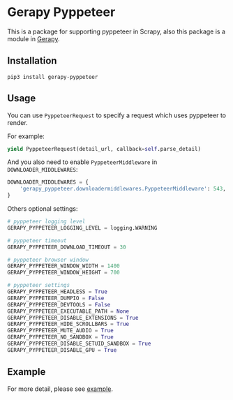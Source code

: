 # Gerapy Pyppeteer

This is a package for supporting pyppeteer in Scrapy, also this
package is a module in [Gerapy](https://github.com/Gerapy/Gerapy).

## Installation

```shell script
pip3 install gerapy-pyppeteer
```

## Usage

You can use `PyppeteerRequest` to specify a request which uses pyppeteer to render.

For example:

```python
yield PyppeteerRequest(detail_url, callback=self.parse_detail)
```

And you also need to enable `PyppeteerMiddleware` in `DOWNLOADER_MIDDLEWARES`:

```python
DOWNLOADER_MIDDLEWARES = {
    'gerapy_pyppeteer.downloadermiddlewares.PyppeteerMiddleware': 543,
}
```

Others optional settings:

```python
# pyppeteer logging level
GERAPY_PYPPETEER_LOGGING_LEVEL = logging.WARNING

# pyppeteer timeout
GERAPY_PYPPETEER_DOWNLOAD_TIMEOUT = 30

# pyppeteer browser window
GERAPY_PYPPETEER_WINDOW_WIDTH = 1400
GERAPY_PYPPETEER_WINDOW_HEIGHT = 700

# pyppeteer settings
GERAPY_PYPPETEER_HEADLESS = True
GERAPY_PYPPETEER_DUMPIO = False
GERAPY_PYPPETEER_DEVTOOLS = False
GERAPY_PYPPETEER_EXECUTABLE_PATH = None
GERAPY_PYPPETEER_DISABLE_EXTENSIONS = True
GERAPY_PYPPETEER_HIDE_SCROLLBARS = True
GERAPY_PYPPETEER_MUTE_AUDIO = True
GERAPY_PYPPETEER_NO_SANDBOX = True
GERAPY_PYPPETEER_DISABLE_SETUID_SANDBOX = True
GERAPY_PYPPETEER_DISABLE_GPU = True
```

## Example

For more detail, please see [example](./example).
